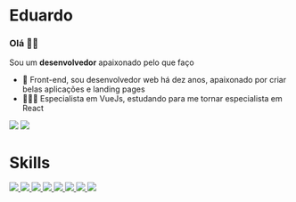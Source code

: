 # Eduardo

### Olá 👋🏼

Sou um **desenvolvedor** apaixonado pelo que faço

- 🌱 Front-end, sou desenvolvedor web há dez anos, apaixonado por criar belas aplicações e landing pages
- 👨🏻‍💻 Especialista em VueJs, estudando para me tornar especialista em React

<div> 
  <a href = "https://eibii.com" target="_blank"><img src="https://img.shields.io/badge/website-42D392?style=for-the-badge&logo=website&logoColor=black" target="_blank"></a>
  <a href="https://www.linkedin.com/in/eduardo-rodrigues-da-cunha-b883a867/" target="_blank"><img src="https://img.shields.io/badge/-LinkedIn-%230077B5?style=for-the-badge&logo=linkedin&logoColor=white" target="_blank"></a> 
</div>

# Skills
<div>
  <a href = "#">
    <img src="https://img.shields.io/badge/HTML5-E34F26?style=for-the-badge&logo=html5&logoColor=white">
  </a>
  <a href = "#">
    <img src="https://img.shields.io/badge/CSS3-1572B6?style=for-the-badge&logo=css3&logoColor=white">
  </a>
  <a href = "#">
    <img src="https://img.shields.io/badge/Sass-CC6699?style=for-the-badge&logo=sass&logoColor=white">
  </a>
  <a href = "#">
    <img src="https://img.shields.io/badge/JavaScript-F7DF1E?style=for-the-badge&logo=javascript&logoColor=black">
  </a>
  <a href = "#">
    <img src="https://img.shields.io/badge/TypeScript-007ACC?style=for-the-badge&logo=typescript&logoColor=white">
  </a>
  <a href = "#">
    <img src="https://img.shields.io/badge/Vue.js-35495E?style=for-the-badge&logo=vue.js&logoColor=4FC08D">
  </a>
  <a href = "#">
    <img src="https://img.shields.io/badge/React-20232A?style=for-the-badge&logo=react&logoColor=61DAFB">
  </a>
  <a href = "#">
    <img src="https://img.shields.io/badge/Tailwind_CSS-38B2AC?style=for-the-badge&logo=tailwind-css&logoColor=white"> 
  </a>
</div>
